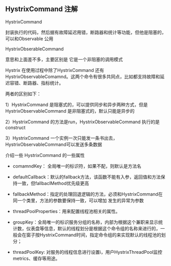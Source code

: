 ## HystrixCommand 注解

HystrixCommand 

封装执行的代码，然后据有故障延迟用错，断路器和统计等功能，但他是阻塞的，可以和Observable 公用

HystrixObserableCommand

意思和上面差不多，主要区别是 它是一个非阻塞的调用模式

Hystrix 在使用过程中除了HystrixCommand 还有 HystrixObservableComamnd。这两个命令有很多共同点，比如都支持故障和延迟容错、断路器、指标统计。

两者的区别如下：

1）HystrixCommand 是阻塞式的，可以提供同步和异步两种方式，但是HystrixObservableCommand 是非阻塞式的，默认只能是异步的

2）HystrixCommand 的方法是run，HystrixObservableCommand 执行的是construct

3）HystrixCommand 一个实例一次只能发一条书出去，HystrixObservableCommand可以发送多条数据

介绍一些 HystrixCommand 的一些属性

- comamndKey： 全局唯一的标识符，如果不配，则默认是方法名
- defaultCallback：默认的fallback方法，该函数不能有入参，返回值和方法保持一致，但fallbaclMethod优先级更高
- fallbackMethod：指定的处理回退逻辑的方法，必须和HystrixCommand在同一个类里，方法的参数要保持一致，可以增加 发生的异常为参数
- threadPoolProperties：用来配置线程池相关的属性。
- groupKey：全局唯一的标识服务分组的名称，内部为根据这个兼职来显示统计数，仪表盘等信息，默认的线程划分是根据这个命令组的名称来进行的，一般会在窗子按HystrixCommand时间，指定命令组的来实现默认的线程池的划分；

- threadPoolKey: 对服务的线程信息进行设置i，用户HystrixThreadPool监控metrics、缓存等用途。